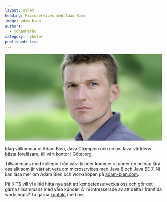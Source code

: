 ```yaml
---
layout: nyhet
heading: Microservices med Adam Bien
image: adam-bien
authors:
  - johanherbo
category: nyheter
published: true
---
```


![](/images/nyheter/adam-bien@2x.jpg "float-left")

Idag välkomnar vi Adam Bien, Java Champion och en av Java-världens bästa föreläsare, till vårt kontor i Göteborg.

Tillsammans med kollegor från våra kunder kommer vi under en heldag lära oss allt som är värt att veta om microservices med Java 8 och Java EE 7. Ni kan läsa mer om Adam Bien och workshopen på [adam-bien.com](http://workshops.adam-bien.com/microservices.htm).

På KITS vill vi alltid hitta nya sätt att kompetensutveckla oss och gör det gärna tillsammans med våra kunder. Är ni intresserade av att delta i framtida workshops? Ta gärna [kontakt](/om) med oss.
